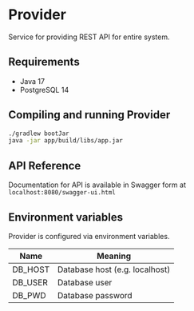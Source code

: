 # Provider

Service for providing REST API for entire system.

## Requirements

* Java 17
* PostgreSQL 14

## Compiling and running Provider

```bash
./gradlew bootJar
java -jar app/build/libs/app.jar
```

## API Reference

Documentation for API is available in Swagger form at `localhost:8080/swagger-ui.html`

## Environment variables

Provider is configured via environment variables.

| Name                 | Meaning                        | 
|----------------------|--------------------------------|
| DB_HOST              | Database host (e.g. localhost) |
| DB_USER              | Database user                  |
| DB_PWD               | Database password              |